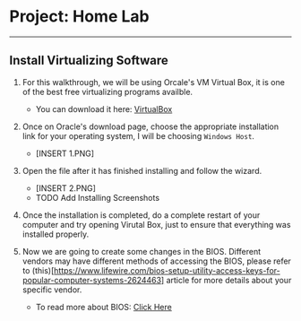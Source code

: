 # Project: Home Lab
___

## Install Virtualizing Software

1. For this walkthrough, we will be using Orcale's VM Virtual Box, it is one of the best free virtualizing programs availble.
    - You can download it here: [VirtualBox](https://www.virtualbox.org/wiki/Downloads)
    
2. Once on Oracle's download page, choose the appropriate installation link for your operating system, I will be choosing `Windows Host`.
    - [INSERT 1.PNG]
    
3. Open the file after it has finished installing and follow the wizard.
    - [INSERT 2.PNG]
    - TODO Add Installing Screenshots

4. Once the installation is completed, do a complete restart of your computer and try opening Virutal Box, just to ensure that everything was installed properly. 

5. Now we are going to create some changes in the BIOS. Different vendors may have different methods of accessing the BIOS, please refer to (this)[https://www.lifewire.com/bios-setup-utility-access-keys-for-popular-computer-systems-2624463] article for more details about your specific vendor.
    - To read more about BIOS: [Click Here](https://www.lifewire.com/bios-basic-input-output-system-2625820)
    
